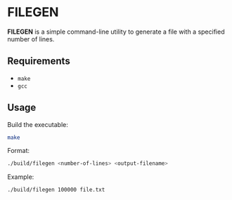 # FILEGEN

**FILEGEN** is a simple command-line utility to generate a file with a specified number of lines.

## Requirements

- `make`
- `gcc`

## Usage

Build the executable:
```bash
make
```

Format:
```bash
./build/filegen <number-of-lines> <output-filename>
```

Example:
```bash
./build/filegen 100000 file.txt
```